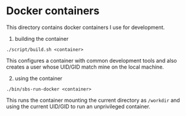 # Docker containers

This directory contains docker containers I use for development.

1. building the container

```
./script/build.sh <container>
```

This configures a container with common development tools and also creates a
user whose UID/GID match mine on the local machine.

2. using the container

```
./bin/sbs-run-docker <container>
```

This runs the container mounting the current directory as `/workdir` and
using the current UID/GID to run an unprivileged container.

